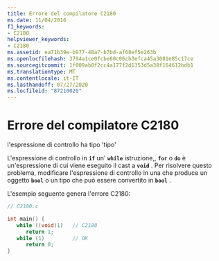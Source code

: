 ```yaml
---
title: Errore del compilatore C2180
ms.date: 11/04/2016
f1_keywords:
- C2180
helpviewer_keywords:
- C2180
ms.assetid: ea71b39e-b977-48a7-b7bd-af68ef5e263b
ms.openlocfilehash: 3794a1ce0fcbe60c06cb3efca45a3081e85c17ce
ms.sourcegitcommit: 1f009ab0f2cc4a177f2d1353d5a38f164612bdb1
ms.translationtype: MT
ms.contentlocale: it-IT
ms.lasthandoff: 07/27/2020
ms.locfileid: "87210020"
---
```

# <a name="compiler-error-c2180"></a>Errore del compilatore C2180

l'espressione di controllo ha tipo 'tipo'

L'espressione di controllo in **`if`** un' **`while`** istruzione,, **`for`** o **`do`** è un'espressione di cui viene eseguito il cast a **`void`** . Per risolvere questo problema, modificare l'espressione di controllo in una che produce un oggetto **`bool`** o un tipo che può essere convertito in **`bool`** .

L'esempio seguente genera l'errore C2180:

```c
// C2180.c

int main() {
   while ((void)1)   // C2180
      return 1;
   while (1)         // OK
      return 0;
}
```
